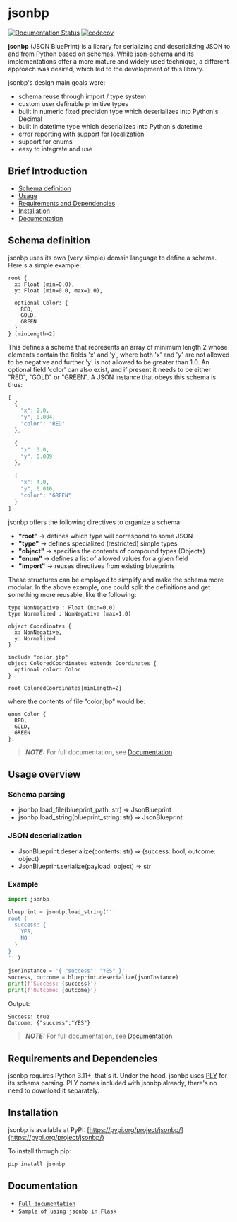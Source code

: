
# jsonbp

[![Documentation Status](https://readthedocs.org/projects/jsonbp/badge/?version=latest)](http://jsonbp.readthedocs.io/?badge=latest)
[![codecov](https://codecov.io/github/vottini/jsonbp/graph/badge.svg?token=N2H2WJ0SC5)](https://codecov.io/github/vottini/jsonbp)

**jsonbp** (JSON BluePrint) is a library for serializing and deserializing JSON
to and from Python based on schemas. While [json-schema][json_schema] and its
implementations offer a more mature and widely used technique, a different
approach was desired, which led to the development of this library.

jsonbp's design main goals were:
- schema reuse through import / type system
- custom user definable primitive types
- built in numeric fixed precision type which deserializes into Python's Decimal
- built in datetime type which deserializes into Python's datetime
- error reporting with support for localization
- support for enums
- easy to integrate and use

## Brief Introduction
 - [Schema definition](#schema-definition)
 - [Usage](#usage)
 - [Requirements and Dependencies](#requirements-and-dependencies)
 - [Installation](#installation)
 - [Documentation](#documentation)

## Schema definition

jsonbp uses its own (very simple) domain language to define a schema.
Here's a simple example:

```
root {
  x: Float (min=0.0),
  y: Float (min=0.0, max=1.0),

  optional Color: {
    RED,
    GOLD,
    GREEN
  }
} [minLength=2]
```

This defines a schema that represents an array of minimum length 2 whose
elements contain the fields 'x' and 'y', where both 'x' and 'y' are not
allowed to be negative and further 'y' is not allowed to be greater than 1.0.
An optional field 'color' can also exist, and if present it needs to be either
"RED", "GOLD" or "GREEN". A JSON instance that obeys this schema is thus:

```js
[
  {
    "x": 2.0,
    "y", 0.004,
    "color": "RED"
  },

  {
    "x": 3.0,
    "y", 0.009
  },

  {
    "x": 4.0,
    "y", 0.016,
    "color": "GREEN"
  }
]
```

jsonbp offers the following directives to organize a schema:
- **"root"** -> defines which type will correspond to some JSON
- **"type"** -> defines specialized (restricted) simple types
- **"object"** -> specifies the contents of compound types (Objects)
- **"enum"** -> defines a list of allowed values for a given field
- **"import"** -> reuses directives from existing blueprints

These structures can be employed to simplify and make the schema more
modular. In the above example, one could split the definitions and get
something more reusable, like the following:

```
type NonNegative : Float (min=0.0)
type Normalized : NonNegative (max=1.0)

object Coordinates {
  x: NonNegative,
  y: Normalized
}

include "color.jbp"
object ColoredCoordinates extends Coordinates {
  optional color: Color
}

root ColoredCoordinates[minLength=2]
```

where the contents of file "color.jbp" would be:

```
enum Color {
  RED,
  GOLD,
  GREEN
}
```

> **_NOTE:_**  For full documentation, see [Documentation](#documentation)

## Usage overview

### Schema parsing

- jsonbp.load\_file(blueprint\_path: str) => JsonBlueprint
- jsonbp.load\_string(blueprint\_string: str) => JsonBlueprint

### JSON deserialization

- JsonBlueprint.deserialize(contents: str) => (success: bool, outcome: object)
- JsonBlueprint.serialize(payload: object) => str

### Example

```py
import jsonbp

blueprint = jsonbp.load_string('''
root {
  success: {
    YES,
    NO
  }
}
''')

jsonInstance = '{ "success": "YES" }'
success, outcome = blueprint.deserialize(jsonInstance)
print(f'Success: {success}')
print(f'Outcome: {outcome}')
```

Output:

```
Success: true
Outcome: {"success":"YES"}
```

> **_NOTE:_**  For full documentation, see [Documentation](#documentation)

## Requirements and Dependencies

jsonbp requires Python 3.11+, that's it.
Under the hood, jsonbp uses [PLY][ply] for its schema parsing. PLY comes
included with jsonbp already, there's no need to download it separately.

## Installation

jsonbp is available at PyPI:  [https://pypi.org/project/jsonbp/](https://pypi.org/project/jsonbp/)

To install through pip:
```bash
pip install jsonbp
```

## Documentation

- [`Full documentation`](https://jsonbp.readthedocs.io/en/latest/)
- [`Sample of using jsonbp in Flask`](https://github.com/vottini/sample-jsonbp-flask)

[//]: References
   [json_schema]: <https://json-schema.org/>
   [ply]: <https://www.dabeaz.com/ply/>

